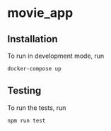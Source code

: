 # movie_app

## Installation

To run in development mode, run

```bash
docker-compose up
```

## Testing

To run the tests, run 

```bash
npm run test
```
